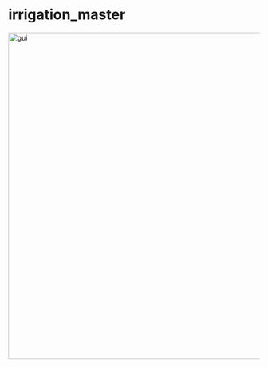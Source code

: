 # irrigation_master

<img width="655" alt="gui" src="https://github.com/FrancisSullivan/irrigation_master/assets/99381522/09e5994a-a5de-4701-a9fd-01571fcb4aa1">
